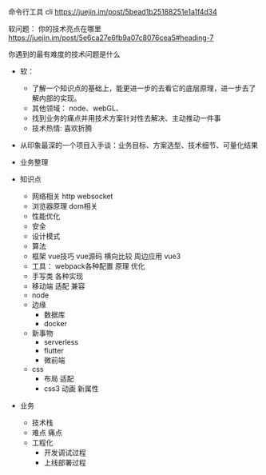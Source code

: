 
命令行工具
cli
https://juejin.im/post/5bead1b25188251e1a1f4d34



软问题：
你的技术亮点在哪里
https://juejin.im/post/5e6ca27e6fb9a07c8076cea5#heading-7

你遇到的最有难度的技术问题是什么


- 软：
    - 了解一个知识点的基础上，能更进一步的去看它的底层原理，进一步去了解内部的实现。    
    - 其他领域： node、webGL、  
    - 找到业务的痛点并用技术方案针对性去解决、主动推动一件事
    - 技术热情: 喜欢折腾
- 从印象最深的一个项目入手谈：业务目标、方案选型、技术细节、可量化结果
- 业务整理


- 知识点
    - 网络相关 http  websocket
    - 浏览器原理 dom相关
    - 性能优化
    - 安全
    - 设计模式
    - 算法
    - 框架  vue技巧 vue源码 横向比较 周边应用 vue3
    - 工具： webpack各种配置 原理 优化
    - 手写类 各种实现
    - 移动端 适配 兼容
    - node
    - 边缘
        - 数据库
        - docker
    - 新事物
        - serverless
        - flutter
        - 微前端
    - css 
        - 布局 适配
        - css3 动画 新属性
- 业务
    - 技术栈
    - 难点 痛点 
    - 工程化
        - 开发调试过程
        - 上线部署过程

